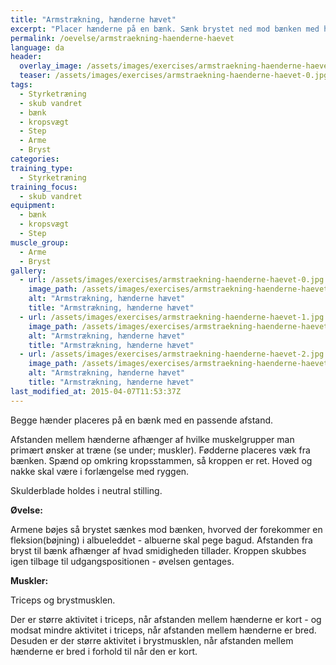 ```yaml
---
title: "Armstrækning, hænderne hævet"
excerpt: "Placer hænderne på en bænk. Sænk brystet ned mod bænken med helt ret krop. Tilbage til udgangsposition. "
permalink: /oevelse/armstraekning-haenderne-haevet
language: da
header:
  overlay_image: /assets/images/exercises/armstraekning-haenderne-haevet-0.jpg
  teaser: /assets/images/exercises/armstraekning-haenderne-haevet-0.jpg
tags:
  - Styrketræning
  - skub vandret
  - bænk
  - kropsvægt
  - Step
  - Arme
  - Bryst
categories:
training_type: 
  - Styrketræning
training_focus: 
  - skub vandret
equipment:
  - bænk
  - kropsvægt
  - Step
muscle_group:
  - Arme
  - Bryst
gallery:
  - url: /assets/images/exercises/armstraekning-haenderne-haevet-0.jpg
    image_path: /assets/images/exercises/armstraekning-haenderne-haevet-0.jpg
    alt: "Armstrækning, hænderne hævet"
    title: "Armstrækning, hænderne hævet"
  - url: /assets/images/exercises/armstraekning-haenderne-haevet-1.jpg
    image_path: /assets/images/exercises/armstraekning-haenderne-haevet-1.jpg
    alt: "Armstrækning, hænderne hævet"
    title: "Armstrækning, hænderne hævet"
  - url: /assets/images/exercises/armstraekning-haenderne-haevet-2.jpg
    image_path: /assets/images/exercises/armstraekning-haenderne-haevet-2.jpg
    alt: "Armstrækning, hænderne hævet"
    title: "Armstrækning, hænderne hævet"
last_modified_at: 2015-04-07T11:53:37Z
---
```


Begge hænder placeres på en bænk med en passende afstand.

Afstanden mellem hænderne afhænger af hvilke muskelgrupper man primært ønsker at træne (se under; muskler). Fødderne placeres væk fra bænken. Spænd op omkring kropsstammen, så kroppen er ret. Hoved og nakke skal være i forlængelse med ryggen.

Skulderblade holdes i neutral stilling.

**Øvelse:**

Armene bøjes så brystet sænkes mod bænken, hvorved der forekommer en fleksion(bøjning) i albueleddet - albuerne skal pege bagud. Afstanden fra bryst til bænk afhænger af hvad smidigheden tillader. Kroppen skubbes igen tilbage til udgangspositionen - øvelsen gentages.

**Muskler:**

Triceps og brystmusklen.

Der er større aktivitet i triceps, når afstanden mellem hænderne er kort - og modsat mindre aktivitet i triceps, når afstanden mellem hænderne er bred. Desuden er der større aktivitet i brystmusklen, når afstanden mellem hænderne er bred i forhold til når den er kort.
